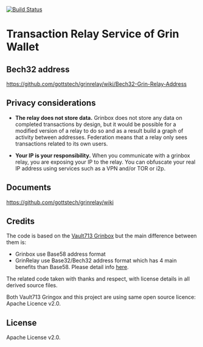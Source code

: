 [![Build Status](https://img.shields.io/travis/gottstech/grinrelay/master.svg)](https://travis-ci.org/gottstech/grinrelay)

# Transaction Relay Service of Grin Wallet

## Bech32 address

https://github.com/gottstech/grinrelay/wiki/Bech32-Grin-Relay-Address

## Privacy considerations

* **The relay does not store data.** Grinbox does not store any data on completed transactions by design, but it would be possible for a modified version of a relay to do so and as a result build a graph of activity between addresses. Federation means that a relay only sees transactions related to its own users.

* **Your IP is your responsibility.** When you communicate with a grinbox relay, you are exposing your IP to the relay. You can obfuscate your real IP address using services such as a VPN and/or TOR or i2p.

## Documents

https://github.com/gottstech/grinrelay/wiki

## Credits

The code is based on the [Vault713 Grinbox](https://github.com/vault713/grinbox) but the main difference between them is:
- Grinbox use Base58 address format
- GrinRelay use Base32/Bech32 address format which has 4 main benefits than Base58. Please detail info [here](https://github.com/gottstech/grinrelay/wiki/Bech32-Grin-Relay-Address).

The related code taken with thanks and respect, with license details in all derived source files.

Both Vault713 Gringox and this project are using same open source licence: Apache Licence v2.0.

## License

Apache License v2.0. 
